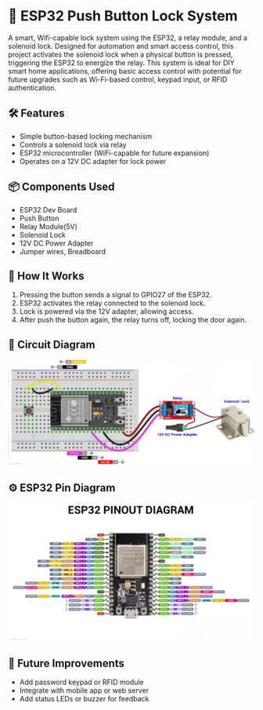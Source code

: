 # 🔐 ESP32 Push Button Lock System

A smart, Wifi-capable lock system using the ESP32, a relay module, and a solenoid lock. Designed for automation and smart access control, this project activates the solenoid lock when a physical button is pressed, triggering the ESP32 to energize the relay. This system is ideal for DIY smart home applications, offering basic access control with potential for future upgrades such as Wi-Fi-based control, keypad input, or RFID authentication.


## 🛠️ Features
- Simple button-based locking mechanism
- Controls a solenoid lock via relay
- ESP32 microcontroller (WiFi-capable for future expansion)
- Operates on a 12V DC adapter for lock power

## 📦 Components Used
- ESP32 Dev Board
- Push Button
- Relay Module(5V) 
- Solenoid Lock
- 12V DC Power Adapter
- Jumper wires, Breadboard

## 🧠 How It Works
1. Pressing the button sends a signal to GPIO27 of the ESP32.
2. ESP32 activates the relay connected to the solenoid lock.
3. Lock is powered via the 12V adapter, allowing access.
4. After push the button again, the relay turns off, locking the door again.

## 🧰 Circuit Diagram
![Circuit Diagram](circuit-diagram.jpg)

## ⚙️ ESP32 Pin Diagram
![Pin Diagram](pin-diagram.jpg)

## 🔄 Future Improvements
- Add password keypad or RFID module
- Integrate with mobile app or web server
- Add status LEDs or buzzer for feedback
